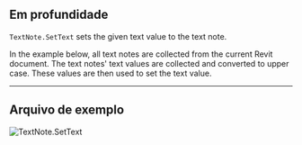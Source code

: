 ## Em profundidade
`TextNote.SetText` sets the given text value to the text note.

In the example below, all text notes are collected from the current Revit document. The text notes' text values are collected and converted to upper case. These values are then used to set the text value.

___
## Arquivo de exemplo

![TextNote.SetText](./Revit.Elements.TextNote.SetText_img.jpg)
